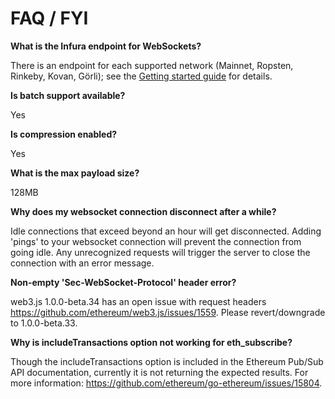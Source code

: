 # FAQ / FYI

**What is the Infura endpoint for WebSockets?**

There is an endpoint for each supported network (Mainnet, Ropsten, Rinkeby, Kovan, Görli); see the [Getting started guide](https://infura.io/docs/gettingStarted/chooseaNetwork) for details.

**Is batch support available?**

Yes

**Is compression enabled?**

Yes

**What is the max payload size?**

128MB

**Why does my websocket connection disconnect after a while?**

Idle connections that exceed beyond an hour will get disconnected. Adding 'pings' to your websocket connection will prevent the connection from going idle.
Any unrecognized requests will trigger the server to close the connection with an error message.

**Non-empty 'Sec-WebSocket-Protocol' header error?**

web3.js 1.0.0-beta.34 has an open issue with request headers https://github.com/ethereum/web3.js/issues/1559. Please revert/downgrade to 1.0.0-beta.33.

**Why is includeTransactions option not working for eth_subscribe?**

Though the includeTransactions option is included in the Ethereum Pub/Sub API documentation, currently it is not returning the expected results.
For more information: https://github.com/ethereum/go-ethereum/issues/15804.




